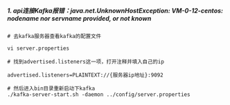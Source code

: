 ##### 1. api连接Kafka报错：java.net.UnknownHostException: VM-0-12-centos: nodename nor servname provided, or not known
```
# 去kafka服务器查看kafka的配置文件

vi server.properties

# 找到advertised.listeners这一项，打开注释并填入自己的ip

advertised.listeners=PLAINTEXT://{服务器ip地址}:9092

# 然后进入bin目录重新启动下kafka
./kafka-server-start.sh -daemon ../config/server.properties
```

